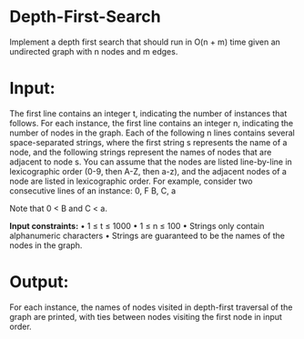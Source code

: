 # Depth-First-Search
Implement a depth first search that should run in O(n + m) time given an undirected graph with n nodes and m edges. 

# Input:
The first line contains an integer t, indicating the number of instances that follows. For each instance, the first line contains an integer n, indicating the number of nodes in the graph. Each of the following n lines contains several space-separated strings, where the first string s represents the name of a node, and the following strings represent the names of nodes that are adjacent to node s. You can assume that the nodes are listed line-by-line in lexicographic order (0-9, then A-Z, then a-z), and the adjacent nodes of a node are listed in lexicographic order. For example, consider two consecutive lines of an instance:
0, F
B, C, a

Note that 0 < B and C < a.

**Input constraints:**
• 1 ≤ t ≤ 1000
• 1 ≤ n ≤ 100
• Strings only contain alphanumeric characters
• Strings are guaranteed to be the names of the nodes in the graph.

# Output: 
For each instance, the names of nodes visited in depth-first traversal of the graph are printed, with ties between nodes visiting the first node in input order.
